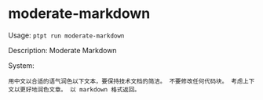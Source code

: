 # moderate-markdown

Usage: `ptpt run moderate-markdown`

Description: Moderate Markdown

System:
```
用中文以合适的语气润色以下文本，要保持技术文档的简洁。 不要修改任何代码块。 考虑上下文以更好地润色文章。 以 markdown 格式返回。
```

